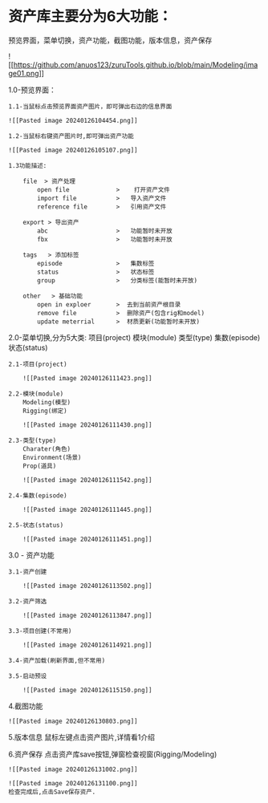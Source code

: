 # 资产库主要分为6大功能：

预览界面，菜单切换，资产功能，截图功能，版本信息，资产保存

![[https://github.com/anuos123/zuruTools.github.io/blob/main/Modeling/image01.png]]

1.0-预览界面：

	1.1-当鼠标点击预览界面资产图片，即可弹出右边的信息界面
	
	![[Pasted image 20240126104454.png]]
	
	1.2-当鼠标右键资产图片时,即可弹出资产功能
	
	![[Pasted image 20240126105107.png]]
	
	1.3功能描述:
	
		file  > 资产处理
			open file             >    打开资产文件
			import file           >   导入资产文件
			reference file        >   引用资产文件 
		
		export > 导出资产
			abc                   >   功能暂时未开放
			fbx                   >   功能暂时未开放
		
		tags   > 添加标签
			episode               >   集数标签
			status                >   状态标签
			group                 >   分类标签(能暂时未开放)
		
		other   > 基础功能
			open in exploer       >  去到当前资产根目录
			remove file           >  删除资产(包含rig和model)
			update meterrial      >  材质更新(功能暂时未开放)

2.0-菜单切换,分为5大类:
	项目(project)
	模块(module)
	类型(type)
	集数(episode)
	状态(status)
	
	2.1-项目(project)
	
		![[Pasted image 20240126111423.png]]
	
	2.2-模块(module)
		Modeling(模型)
		Rigging(绑定)

		![[Pasted image 20240126111430.png]]

	2.3-类型(type)
		Charater(角色)
		Environment(场景)
		Prop(道具)
	
		![[Pasted image 20240126111542.png]]
	
	2.4-集数(episode)
	
		![[Pasted image 20240126111445.png]]
	
	2.5-状态(status)

		![[Pasted image 20240126111451.png]]


3.0 - 资产功能
	
	3.1-资产创建
		
		![[Pasted image 20240126113502.png]]
	
	3.2-资产筛选
		
		![[Pasted image 20240126113847.png]]
	
	3.3-项目创建(不常用)
		
		![[Pasted image 20240126114921.png]]
	
	3.4-资产加载(刷新界面,但不常用)

	3.5-启动预设
	
		![[Pasted image 20240126115150.png]]

4.截图功能

	![[Pasted image 20240126130803.png]]

5.版本信息
	鼠标左键点击资产图片,详情看1介绍

6.资产保存
	点击资产库save按钮,弹窗检查视窗(Rigging/Modeling)
	
	![[Pasted image 20240126131002.png]]

	![[Pasted image 20240126131100.png]]
	检查完成后,点击Save保存资产.